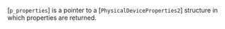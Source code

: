 [`p_properties`] is a pointer to a [`PhysicalDeviceProperties2`]
structure in which properties are returned.